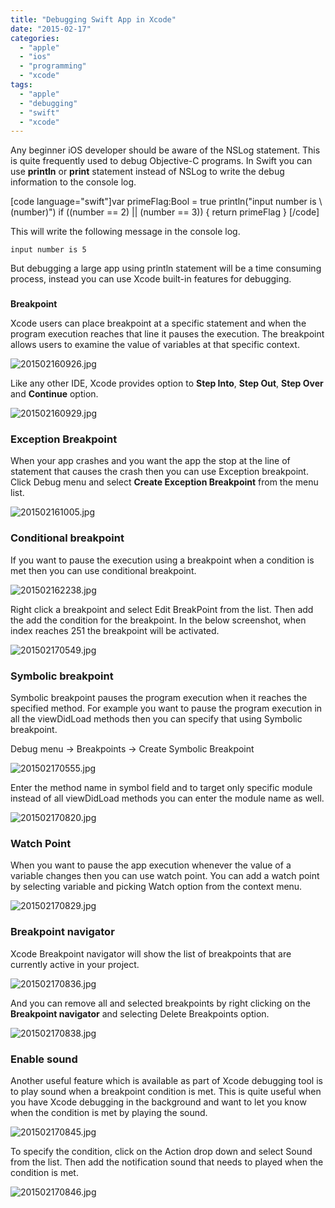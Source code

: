 ```yaml
---
title: "Debugging Swift App in Xcode"
date: "2015-02-17"
categories: 
  - "apple"
  - "ios"
  - "programming"
  - "xcode"
tags: 
  - "apple"
  - "debugging"
  - "swift"
  - "xcode"
---
```


Any beginner iOS developer should be aware of the NSLog statement. This is quite frequently used to debug Objective-C programs. In Swift you can use **println** or **print** statement instead of NSLog to write the debug information to the console log.

\[code language="swift"\]var primeFlag:Bool = true println("input number is \\(number)") if ((number == 2) || (number == 3)) { return primeFlag } \[/code\]

This will write the following message in the console log.

`input number is 5`

But debugging a large app using println statement will be a time consuming process, instead you can use Xcode built-in features for debugging.  

###   
**Breakpoint**

Xcode users can place breakpoint at a specific statement and when the program execution reaches that line it pauses the execution. The breakpoint allows users to examine the value of variables at that specific context.

![201502160926.jpg](images/201502160926.jpg)

Like any other IDE, Xcode provides option to **Step Into**, **Step Out**, **Step Over** and **Continue** option.

![201502160929.jpg](images/201502160929.jpg)

### Exception Breakpoint

When your app crashes and you want the app the stop at the line of statement that causes the crash then you can use Exception breakpoint. Click Debug menu and select **Create Exception Breakpoint** from the menu list.

![201502161005.jpg](images/201502161005.jpg)

### Conditional breakpoint

If you want to pause the execution using a breakpoint when a condition is met then you can use conditional breakpoint.

![201502162238.jpg](images/201502162238.jpg)

Right click a breakpoint and select Edit BreakPoint from the list. Then add the add the condition for the breakpoint. In the below screenshot, when index reaches 251 the breakpoint will be activated.

![201502170549.jpg](images/201502170549.jpg)

### Symbolic breakpoint

Symbolic breakpoint pauses the program execution when it reaches the specified method. For example you want to pause the program execution in all the viewDidLoad methods then you can specify that using Symbolic breakpoint.

Debug menu -> Breakpoints -> Create Symbolic Breakpoint

![201502170555.jpg](images/201502170555.jpg)

Enter the method name in symbol field and to target only specific module instead of all viewDidLoad methods you can enter the module name as well.

![201502170820.jpg](images/201502170820.jpg)

### Watch Point

When you want to pause the app execution whenever the value of a variable changes then you can use watch point. You can add a watch point by selecting variable and picking Watch option from the context menu.

![201502170829.jpg](images/201502170829.jpg)

### Breakpoint navigator

Xcode Breakpoint navigator will show the list of breakpoints that are currently active in your project.

![201502170836.jpg](images/201502170836.jpg)

And you can remove all and selected breakpoints by right clicking on the **Breakpoint navigator** and selecting Delete Breakpoints option.

![201502170838.jpg](images/201502170838.jpg)

### Enable sound

Another useful feature which is available as part of Xcode debugging tool is to play sound when a breakpoint condition is met. This is quite useful when you have Xcode debugging in the background and want to let you know when the condition is met by playing the sound.

![201502170845.jpg](images/201502170845.jpg)

To specify the condition, click on the Action drop down and select Sound from the list. Then add the notification sound that needs to played when the condition is met.

![201502170846.jpg](images/201502170846.jpg)
